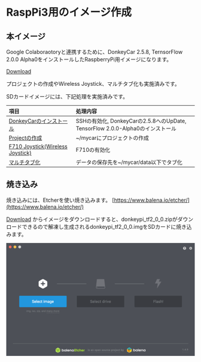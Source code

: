 # RaspPi3用のイメージ作成

## 本イメージ

Google Colaboraotoryと連携するために、DonkeyCar 2.5.8, TernsorFlow 2.0.0 Alpha0をインストールしたRaspberryPi用イメージになります。

[Download](https://drive.google.com/open?id=1i7_qAR-i-pqW47MtnTXW08zxKMfCSH8x)

プロジェクトの作成やWireless Joystick、マルチタブ化も実施済みです。

SDカードイメージには、下記処理を実施済みです。

|項目|処理内容|
|:--|:--|
|[DonkeyCarのインストール](https://faboplatform.github.io/DonkeyDocs/1.DonkeyCar%E6%A7%8B%E7%AF%89%E3%83%BB%E5%AD%A6%E7%BF%92/03.install/)|SSHの有効化, DonkeyCarの2.5.8へのUpDate, TensorFlow 2.0.0-Alpha0のインストール|
|[Projectの作成](https://faboplatform.github.io/DonkeyDocs/1.DonkeyCar%E6%A7%8B%E7%AF%89%E3%83%BB%E5%AD%A6%E7%BF%92/07.manage/)|~/mycarにプロジェクトの作成|
|[F710 Joystick(Wireless Joystick)](https://faboplatform.github.io/DonkeyDocs/1.DonkeyCar%E6%A7%8B%E7%AF%89%E3%83%BB%E5%AD%A6%E7%BF%92/09.joystick/)|F710の有効化|
|[マルチタブ化](https://faboplatform.github.io/DonkeyDocs/1.DonkeyCar%E6%A7%8B%E7%AF%89%E3%83%BB%E5%AD%A6%E7%BF%92/10.tab/)|データの保存先を~/mycar/data以下でタブ化|


## 焼き込み

焼き込みには、Etcherを使い焼き込みます。
[https://www.balena.io/etcher/](https://www.balena.io/etcher/)

[Download](https://drive.google.com/open?id=1i7_qAR-i-pqW47MtnTXW08zxKMfCSH8x)
からイメージをダウンロードすると、donkeypi_tf2_0_0.zipがダウンロードできるので解凍し生成されるdonkeypi_tf2_0_0.imgをSDカードに焼き込みます。

![](./img/et001.png)

